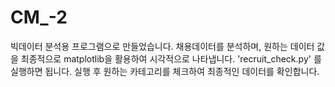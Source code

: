 # CM_-2
빅데이터 분석용 프로그램으로 만들었습니다.
채용데이터를 분석하며, 원하는 데이터 값을 최종적으로 matplotlib을 활용하여 시각적으로 나타냅니다.
'recruit_check.py' 를 실행하면 됩니다.
실행 후 원하는 카테고리를 체크하여 최종적인 데이터를 확인합니다.
